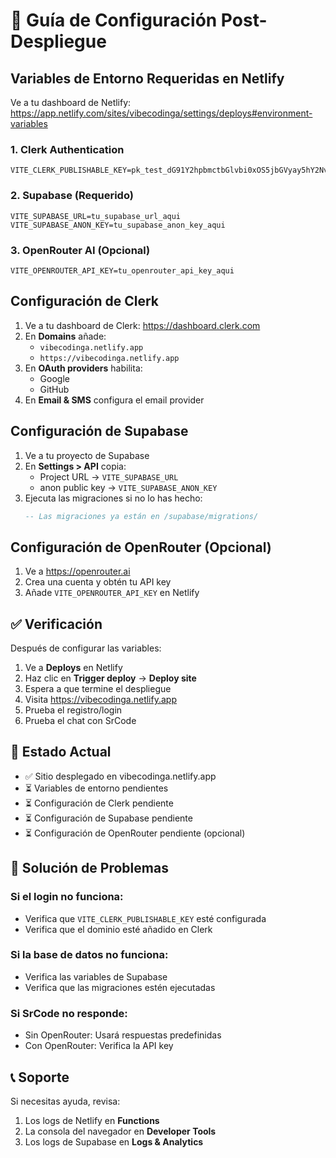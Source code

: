 # 🚀 Guía de Configuración Post-Despliegue

## Variables de Entorno Requeridas en Netlify

Ve a tu dashboard de Netlify: https://app.netlify.com/sites/vibecodinga/settings/deploys#environment-variables

### 1. Clerk Authentication
```
VITE_CLERK_PUBLISHABLE_KEY=pk_test_dG91Y2hpbmctbGlvbi0xOS5jbGVyay5hY2NvdW50cy5kZXYk
```

### 2. Supabase (Requerido)
```
VITE_SUPABASE_URL=tu_supabase_url_aqui
VITE_SUPABASE_ANON_KEY=tu_supabase_anon_key_aqui
```

### 3. OpenRouter AI (Opcional)
```
VITE_OPENROUTER_API_KEY=tu_openrouter_api_key_aqui
```

## Configuración de Clerk

1. Ve a tu dashboard de Clerk: https://dashboard.clerk.com
2. En **Domains** añade:
   - `vibecodinga.netlify.app`
   - `https://vibecodinga.netlify.app`
3. En **OAuth providers** habilita:
   - Google
   - GitHub
4. En **Email & SMS** configura el email provider

## Configuración de Supabase

1. Ve a tu proyecto de Supabase
2. En **Settings > API** copia:
   - Project URL → `VITE_SUPABASE_URL`
   - anon public key → `VITE_SUPABASE_ANON_KEY`
3. Ejecuta las migraciones si no lo has hecho:
   ```sql
   -- Las migraciones ya están en /supabase/migrations/
   ```

## Configuración de OpenRouter (Opcional)

1. Ve a https://openrouter.ai
2. Crea una cuenta y obtén tu API key
3. Añade `VITE_OPENROUTER_API_KEY` en Netlify

## ✅ Verificación

Después de configurar las variables:
1. Ve a **Deploys** en Netlify
2. Haz clic en **Trigger deploy** → **Deploy site**
3. Espera a que termine el despliegue
4. Visita https://vibecodinga.netlify.app
5. Prueba el registro/login
6. Prueba el chat con SrCode

## 🎯 Estado Actual

- ✅ Sitio desplegado en vibecodinga.netlify.app
- ⏳ Variables de entorno pendientes
- ⏳ Configuración de Clerk pendiente
- ⏳ Configuración de Supabase pendiente
- ⏳ Configuración de OpenRouter pendiente (opcional)

## 🔧 Solución de Problemas

### Si el login no funciona:
- Verifica que `VITE_CLERK_PUBLISHABLE_KEY` esté configurada
- Verifica que el dominio esté añadido en Clerk

### Si la base de datos no funciona:
- Verifica las variables de Supabase
- Verifica que las migraciones estén ejecutadas

### Si SrCode no responde:
- Sin OpenRouter: Usará respuestas predefinidas
- Con OpenRouter: Verifica la API key

## 📞 Soporte

Si necesitas ayuda, revisa:
1. Los logs de Netlify en **Functions**
2. La consola del navegador en **Developer Tools**
3. Los logs de Supabase en **Logs & Analytics**